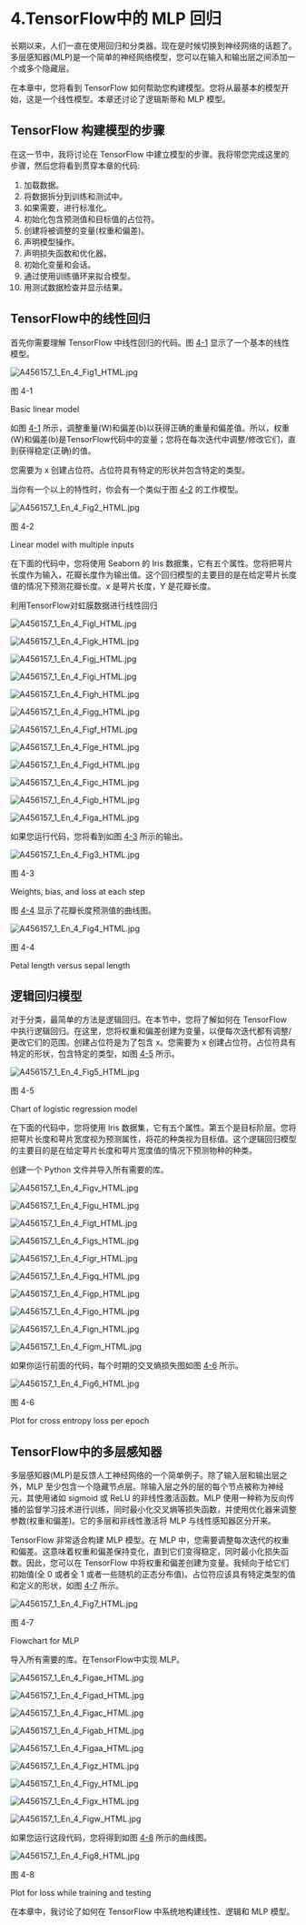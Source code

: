 # 4.TensorFlow中的 MLP 回归

长期以来，人们一直在使用回归和分类器。现在是时候切换到神经网络的话题了。多层感知器(MLP)是一个简单的神经网络模型，您可以在输入和输出层之间添加一个或多个隐藏层。

在本章中，您将看到 TensorFlow 如何帮助您构建模型。您将从最基本的模型开始，这是一个线性模型。本章还讨论了逻辑斯蒂和 MLP 模型。

## TensorFlow 构建模型的步骤

在这一节中，我将讨论在 TensorFlow 中建立模型的步骤。我将带您完成这里的步骤，然后您将看到贯穿本章的代码:

1.  加载数据。
2.  将数据拆分到训练和测试中。
3.  如果需要，进行标准化。
4.  初始化包含预测值和目标值的占位符。
5.  创建将被调整的变量(权重和偏差)。
6.  声明模型操作。
7.  声明损失函数和优化器。
8.  初始化变量和会话。
9.  通过使用训练循环来拟合模型。
10.  用测试数据检查并显示结果。

## TensorFlow中的线性回归

首先你需要理解 TensorFlow 中线性回归的代码。图 [4-1](#Fig1) 显示了一个基本的线性模型。

![A456157_1_En_4_Fig1_HTML.jpg](img/A456157_1_En_4_Fig1_HTML.jpg)

图 4-1

Basic linear model

如图 [4-1](#Fig1) 所示，调整重量(W)和偏差(b)以获得正确的重量和偏差值。所以，权重(W)和偏差(b)是TensorFlow代码中的变量；您将在每次迭代中调整/修改它们，直到获得稳定(正确)的值。

您需要为 x 创建占位符。占位符具有特定的形状并包含特定的类型。

当你有一个以上的特性时，你会有一个类似于图 [4-2](#Fig2) 的工作模型。

![A456157_1_En_4_Fig2_HTML.jpg](img/A456157_1_En_4_Fig2_HTML.jpg)

图 4-2

Linear model with multiple inputs

在下面的代码中，您将使用 Seaborn 的 Iris 数据集，它有五个属性。您将把萼片长度作为输入，花瓣长度作为输出值。这个回归模型的主要目的是在给定萼片长度值的情况下预测花瓣长度。x 是萼片长度，Y 是花瓣长度。

利用TensorFlow对虹膜数据进行线性回归

![A456157_1_En_4_Figl_HTML.jpg](img/A456157_1_En_4_Figl_HTML.jpg)

![A456157_1_En_4_Figk_HTML.jpg](img/A456157_1_En_4_Figk_HTML.jpg)

![A456157_1_En_4_Figj_HTML.jpg](img/A456157_1_En_4_Figj_HTML.jpg)

![A456157_1_En_4_Figi_HTML.jpg](img/A456157_1_En_4_Figi_HTML.jpg)

![A456157_1_En_4_Figh_HTML.jpg](img/A456157_1_En_4_Figh_HTML.jpg)

![A456157_1_En_4_Figg_HTML.jpg](img/A456157_1_En_4_Figg_HTML.jpg)

![A456157_1_En_4_Figf_HTML.jpg](img/A456157_1_En_4_Figf_HTML.jpg)

![A456157_1_En_4_Fige_HTML.jpg](img/A456157_1_En_4_Fige_HTML.jpg)

![A456157_1_En_4_Figd_HTML.jpg](img/A456157_1_En_4_Figd_HTML.jpg)

![A456157_1_En_4_Figc_HTML.jpg](img/A456157_1_En_4_Figc_HTML.jpg)

![A456157_1_En_4_Figb_HTML.jpg](img/A456157_1_En_4_Figb_HTML.jpg)

![A456157_1_En_4_Figa_HTML.jpg](img/A456157_1_En_4_Figa_HTML.jpg)

如果您运行代码，您将看到如图 [4-3](#Fig3) 所示的输出。

![A456157_1_En_4_Fig3_HTML.jpg](img/A456157_1_En_4_Fig3_HTML.jpg)

图 4-3

Weights, bias, and loss at each step

图 [4-4](#Fig4) 显示了花瓣长度预测值的曲线图。

![A456157_1_En_4_Fig4_HTML.jpg](img/A456157_1_En_4_Fig4_HTML.jpg)

图 4-4

Petal length versus sepal length

## 逻辑回归模型

对于分类，最简单的方法是逻辑回归。在本节中，您将了解如何在 TensorFlow 中执行逻辑回归。在这里，您将权重和偏差创建为变量，以便每次迭代都有调整/更改它们的范围。创建占位符是为了包含 x。您需要为 x 创建占位符。占位符具有特定的形状，包含特定的类型，如图 [4-5](#Fig5) 所示。

![A456157_1_En_4_Fig5_HTML.jpg](img/A456157_1_En_4_Fig5_HTML.jpg)

图 4-5

Chart of logistic regression model

在下面的代码中，您将使用 Iris 数据集，它有五个属性。第五个是目标阶层。您将把萼片长度和萼片宽度视为预测属性，将花的种类视为目标值。这个逻辑回归模型的主要目的是在给定萼片长度和萼片宽度值的情况下预测物种的种类。

创建一个 Python 文件并导入所有需要的库。

![A456157_1_En_4_Figv_HTML.jpg](img/A456157_1_En_4_Figv_HTML.jpg)

![A456157_1_En_4_Figu_HTML.jpg](img/A456157_1_En_4_Figu_HTML.jpg)

![A456157_1_En_4_Figt_HTML.jpg](img/A456157_1_En_4_Figt_HTML.jpg)

![A456157_1_En_4_Figs_HTML.jpg](img/A456157_1_En_4_Figs_HTML.jpg)

![A456157_1_En_4_Figr_HTML.jpg](img/A456157_1_En_4_Figr_HTML.jpg)

![A456157_1_En_4_Figq_HTML.jpg](img/A456157_1_En_4_Figq_HTML.jpg)

![A456157_1_En_4_Figp_HTML.jpg](img/A456157_1_En_4_Figp_HTML.jpg)

![A456157_1_En_4_Figo_HTML.jpg](img/A456157_1_En_4_Figo_HTML.jpg)

![A456157_1_En_4_Fign_HTML.jpg](img/A456157_1_En_4_Fign_HTML.jpg)

![A456157_1_En_4_Figm_HTML.jpg](img/A456157_1_En_4_Figm_HTML.jpg)

如果你运行前面的代码，每个时期的交叉熵损失图如图 [4-6](#Fig6) 所示。

![A456157_1_En_4_Fig6_HTML.jpg](img/A456157_1_En_4_Fig6_HTML.jpg)

图 4-6

Plot for cross entropy loss per epoch

## TensorFlow中的多层感知器

多层感知器(MLP)是反馈人工神经网络的一个简单例子。除了输入层和输出层之外，MLP 至少包含一个隐藏节点层。除输入层之外的层的每个节点被称为神经元，其使用诸如 sigmoid 或 ReLU 的非线性激活函数。MLP 使用一种称为反向传播的监督学习技术进行训练，同时最小化交叉熵等损失函数，并使用优化器来调整参数(权重和偏差)。它的多层和非线性激活将 MLP 与线性感知器区分开来。

TensorFlow 非常适合构建 MLP 模型。在 MLP 中，您需要调整每次迭代的权重和偏差。这意味着权重和偏差保持变化，直到它们变得稳定，同时最小化损失函数。因此，您可以在 TensorFlow 中将权重和偏差创建为变量。我倾向于给它们初始值(全 0 或者全 1 或者一些随机的正态分布值)。占位符应该具有特定类型的值和定义的形状，如图 [4-7](#Fig7) 所示。

![A456157_1_En_4_Fig7_HTML.jpg](img/A456157_1_En_4_Fig7_HTML.jpg)

图 4-7

Flowchart for MLP

导入所有需要的库。在TensorFlow中实现 MLP。

![A456157_1_En_4_Figae_HTML.jpg](img/A456157_1_En_4_Figae_HTML.jpg)

![A456157_1_En_4_Figad_HTML.jpg](img/A456157_1_En_4_Figad_HTML.jpg)

![A456157_1_En_4_Figac_HTML.jpg](img/A456157_1_En_4_Figac_HTML.jpg)

![A456157_1_En_4_Figab_HTML.jpg](img/A456157_1_En_4_Figab_HTML.jpg)

![A456157_1_En_4_Figaa_HTML.jpg](img/A456157_1_En_4_Figaa_HTML.jpg)

![A456157_1_En_4_Figz_HTML.jpg](img/A456157_1_En_4_Figz_HTML.jpg)

![A456157_1_En_4_Figy_HTML.jpg](img/A456157_1_En_4_Figy_HTML.jpg)

![A456157_1_En_4_Figx_HTML.jpg](img/A456157_1_En_4_Figx_HTML.jpg)

![A456157_1_En_4_Figw_HTML.jpg](img/A456157_1_En_4_Figw_HTML.jpg)

如果您运行这段代码，您将得到如图 [4-8](#Fig8) 所示的曲线图。

![A456157_1_En_4_Fig8_HTML.jpg](img/A456157_1_En_4_Fig8_HTML.jpg)

图 4-8

Plot for loss while training and testing

在本章中，我讨论了如何在 TensorFlow 中系统地构建线性、逻辑和 MLP 模型。